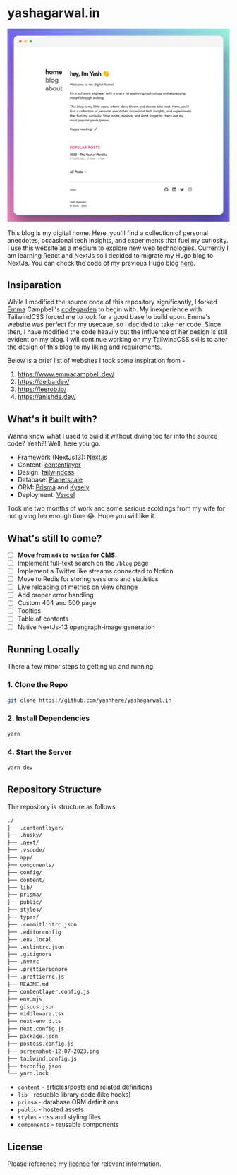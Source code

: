# yashagarwal.in

![Site Screenshot](screenshot-12-07-2023.png)

This blog is my digital home. Here, you'll find a collection of personal anecdotes, occasional tech insights, and experiments that fuel my curiosity.
I use this website as a medium to explore new web technologies. Currently I am learning React and NextJs so I decided to migrate my Hugo blog to NextJs. You can check the code of my previous Hugo blog [here](https://github.com/yashhere/tufte.yashagarwal.in).

## Insiparation

While I modified the source code of this repository significantly, I forked [Emma](https://www.emmacampbell.dev/) Campbell's [codegarden](https://github.com/emma-campbell/codegarden) to begin with. My inexperience with TailwindCSS forced me to look for a good base to build upon. Emma's website was perfect for my usecase, so I decided to take her code. Since then, I have modified the code heavily but the influence of her design is still evident on my blog. I will continue working on my TailwindCSS skills to alter the design of this blog to my liking and requirements.

Below is a brief list of websites I took some inspiration from -

1. <https://www.emmacampbell.dev/>
2. <https://delba.dev/>
3. <https://leerob.io/>
4. <https://anishde.dev/>

## What's it built with?

Wanna know what I used to build it without diving too far into the source code? Yeah?! Well, here you go.

- Framework (NextJs13): [Next.js](https://nextjs.org)
- Content: [contentlayer](https://www.contentlayer.dev)
- Design: [tailwindcss](https://tailwindcss.com)
- Database: [Planetscale](https://planetscale.com)
- ORM: [Prisma](https://www.prisma.io/) and [Kysely](https://github.com/kysely-org/kysely)
- Deployment: [Vercel](https://vercel.com/)

Took me two months of work and some serious scoldings from my wife for not giving her enough time 😂. Hope you will like it.

## What's still to come?

- [ ] **Move from `mdx` to `notion` for CMS.**
- [ ] Implement full-text search on the `/blog` page
- [ ] Implement a Twitter like streams connected to Notion
- [ ] Move to Redis for storing sessions and statistics
- [ ] Live reloading of metrics on view change
- [ ] Add proper error handling
- [ ] Custom 404 and 500 page
- [ ] Tooltips
- [ ] Table of contents
- [ ] Native NextJs-13 opengraph-image generation

## Running Locally

There a few minor steps to getting up and running.

### 1. Clone the Repo

```sh
git clone https://github.com/yashhere/yashagarwal.in
```

### 2. Install Dependencies

```sh
yarn
```

<!-- ### 3. Setting up the Database -->

### 4. Start the Server

```sh
yarn dev
```

## Repository Structure

The repository is structure as follows

```bash
./
├── .contentlayer/
├── .husky/
├── .next/
├── .vscode/
├── app/
├── components/
├── config/
├── content/
├── lib/
├── prisma/
├── public/
├── styles/
├── types/
├── .commitlintrc.json
├── .editorconfig
├── .env.local
├── .eslintrc.json
├── .gitignore
├── .nvmrc
├── .prettierignore
├── .prettierrc.js
├── README.md
├── contentlayer.config.js
├── env.mjs
├── giscus.json
├── middleware.tsx
├── next-env.d.ts
├── next.config.js
├── package.json
├── postcss.config.js
├── screenshot-12-07-2023.png
├── tailwind.config.js
├── tsconfig.json
└── yarn.lock
```

- `content` - articles/posts and related definitions
- `lib` - resuable library code (like hooks)
- `primsa` - database ORM definitions
- `public` - hosted assets
- `styles` - css and styling files
- `components` - reusable components

## License

Please reference my [license](./LICENSE.md) for relevant information.
